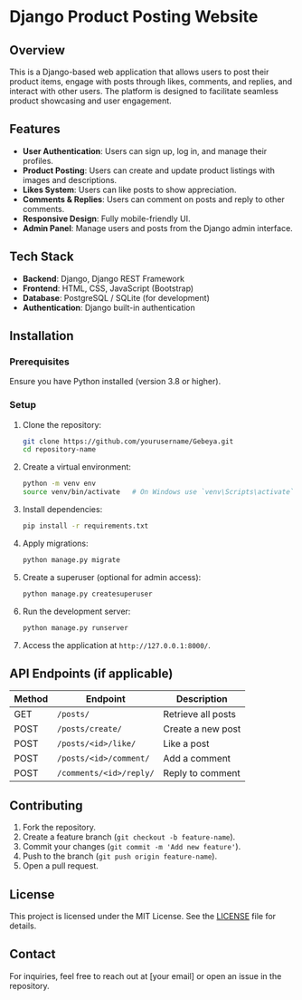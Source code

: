 # Django Product Posting Website

## Overview
This is a Django-based web application that allows users to post their product items, engage with posts through likes, comments, and replies, and interact with other users. The platform is designed to facilitate seamless product showcasing and user engagement.

## Features
- **User Authentication**: Users can sign up, log in, and manage their profiles.
- **Product Posting**: Users can create and update product listings with images and descriptions.
- **Likes System**: Users can like posts to show appreciation.
- **Comments & Replies**: Users can comment on posts and reply to other comments.
- **Responsive Design**: Fully mobile-friendly UI.
- **Admin Panel**: Manage users and posts from the Django admin interface.

## Tech Stack
- **Backend**: Django, Django REST Framework
- **Frontend**: HTML, CSS, JavaScript (Bootstrap)
- **Database**: PostgreSQL / SQLite (for development)
- **Authentication**: Django built-in authentication

## Installation

### Prerequisites
Ensure you have Python installed (version 3.8 or higher).

### Setup
1. Clone the repository:
   ```sh
   git clone https://github.com/yourusername/Gebeya.git
   cd repository-name
   ```
2. Create a virtual environment:
   ```sh
   python -m venv env
   source venv/bin/activate   # On Windows use `venv\Scripts\activate`
   ```
3. Install dependencies:
   ```sh
   pip install -r requirements.txt
   ```
4. Apply migrations:
   ```sh
   python manage.py migrate
   ```
5. Create a superuser (optional for admin access):
   ```sh
   python manage.py createsuperuser
   ```
6. Run the development server:
   ```sh
   python manage.py runserver
   ```
7. Access the application at `http://127.0.0.1:8000/`.

## API Endpoints (if applicable)
| Method | Endpoint           | Description              |
|--------|-------------------|--------------------------|
| GET    | `/posts/`         | Retrieve all posts      |
| POST   | `/posts/create/`  | Create a new post       |
| POST   | `/posts/<id>/like/` | Like a post           |
| POST   | `/posts/<id>/comment/` | Add a comment    |
| POST   | `/comments/<id>/reply/` | Reply to comment |

## Contributing
1. Fork the repository.
2. Create a feature branch (`git checkout -b feature-name`).
3. Commit your changes (`git commit -m 'Add new feature'`).
4. Push to the branch (`git push origin feature-name`).
5. Open a pull request.

## License
This project is licensed under the MIT License. See the [LICENSE](LICENSE) file for details.

## Contact
For inquiries, feel free to reach out at [your email] or open an issue in the repository.

